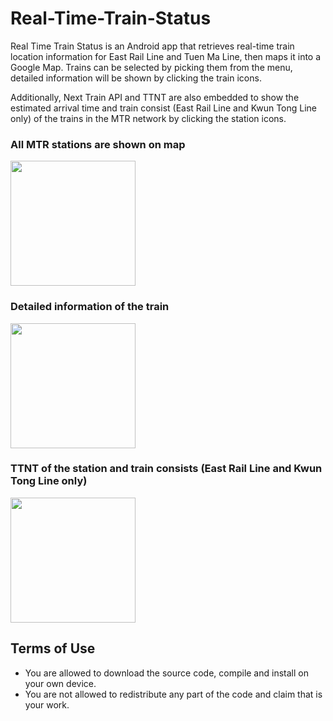 # Real-Time-Train-Status
Real Time Train Status is an Android app that retrieves real-time train location information for East Rail Line and Tuen Ma Line, then maps it into a Google Map. Trains can be selected by picking them from the menu, detailed information will be shown by clicking the train icons.


Additionally, Next Train API and TTNT are also embedded to show the estimated arrival time and train consist (East Rail Line and Kwun Tong Line only) of the trains in the MTR network by clicking the station icons.


### All MTR stations are shown on map
<img src="https://github.com/user-attachments/assets/32271a4b-75a4-4062-88e2-3bf9e57334d1" width="200">

### Detailed information of the train
<img src="https://github.com/user-attachments/assets/1a30bc79-44ef-42d4-80a5-17b7fbafa2c0" width="200">

### TTNT of the station and train consists (East Rail Line and Kwun Tong Line only)
<img src="https://github.com/user-attachments/assets/ef8efdff-76f4-4559-ad3f-9a813c90c960" width="200">



## Terms of Use
- You are allowed to download the source code, compile and install on your own device.
- You are not allowed to redistribute any part of the code and claim that is your work.
